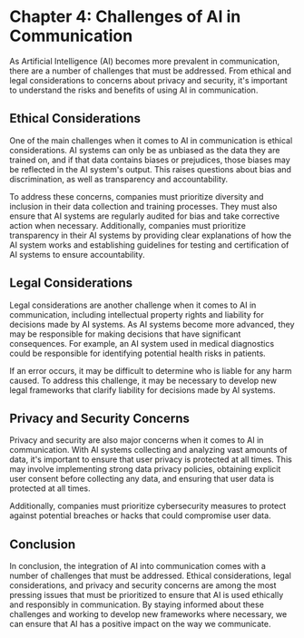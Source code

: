Chapter 4: Challenges of AI in Communication
============================================

As Artificial Intelligence (AI) becomes more prevalent in communication, there are a number of challenges that must be addressed. From ethical and legal considerations to concerns about privacy and security, it's important to understand the risks and benefits of using AI in communication.

Ethical Considerations
----------------------

One of the main challenges when it comes to AI in communication is ethical considerations. AI systems can only be as unbiased as the data they are trained on, and if that data contains biases or prejudices, those biases may be reflected in the AI system's output. This raises questions about bias and discrimination, as well as transparency and accountability.

To address these concerns, companies must prioritize diversity and inclusion in their data collection and training processes. They must also ensure that AI systems are regularly audited for bias and take corrective action when necessary. Additionally, companies must prioritize transparency in their AI systems by providing clear explanations of how the AI system works and establishing guidelines for testing and certification of AI systems to ensure accountability.

Legal Considerations
--------------------

Legal considerations are another challenge when it comes to AI in communication, including intellectual property rights and liability for decisions made by AI systems. As AI systems become more advanced, they may be responsible for making decisions that have significant consequences. For example, an AI system used in medical diagnostics could be responsible for identifying potential health risks in patients.

If an error occurs, it may be difficult to determine who is liable for any harm caused. To address this challenge, it may be necessary to develop new legal frameworks that clarify liability for decisions made by AI systems.

Privacy and Security Concerns
-----------------------------

Privacy and security are also major concerns when it comes to AI in communication. With AI systems collecting and analyzing vast amounts of data, it's important to ensure that user privacy is protected at all times. This may involve implementing strong data privacy policies, obtaining explicit user consent before collecting any data, and ensuring that user data is protected at all times.

Additionally, companies must prioritize cybersecurity measures to protect against potential breaches or hacks that could compromise user data.

Conclusion
----------

In conclusion, the integration of AI into communication comes with a number of challenges that must be addressed. Ethical considerations, legal considerations, and privacy and security concerns are among the most pressing issues that must be prioritized to ensure that AI is used ethically and responsibly in communication. By staying informed about these challenges and working to develop new frameworks where necessary, we can ensure that AI has a positive impact on the way we communicate.
